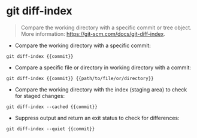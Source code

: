 # git diff-index

> Compare the working directory with a specific commit or tree object.
> More information: <https://git-scm.com/docs/git-diff-index>.

- Compare the working directory with a specific commit:

`git diff-index {{commit}}`

- Compare a specific file or directory in working directory with a commit:

`git diff-index {{commit}} {{path/to/file/or/directory}}`

- Compare the working directory with the index (staging area) to check for staged changes:

`git diff-index --cached {{commit}}`

- Suppress output and return an exit status to check for differences:

`git diff-index --quiet {{commit}}`
